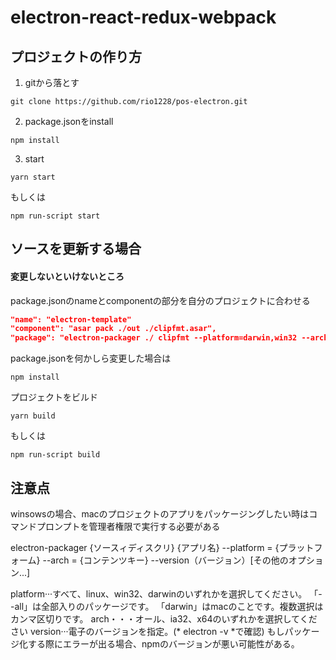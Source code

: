 # electron-react-redux-webpack

## プロジェクトの作り方
1. gitから落とす
```
git clone https://github.com/rio1228/pos-electron.git
```
2. package.jsonをinstall
```
npm install
```
3. start
```
yarn start
```
もしくは
```
npm run-script start
```
## ソースを更新する場合
#### 変更しないといけないところ
package.jsonのnameとcomponentの部分を自分のプロジェクトに合わせる
```package.json
"name": "electron-template"
"component": "asar pack ./out ./clipfmt.asar",
"package": "electron-packager ./ clipfmt --platform=darwin,win32 --arch=x64"
```
package.jsonを何かしら変更した場合は
```
npm install
```
プロジェクトをビルド
```
yarn build
```
もしくは
```
npm run-script build
```

## 注意点
winsowsの場合、macのプロジェクトのアプリをパッケージングしたい時はコマンドプロンプトを管理者権限で実行する必要がある

electron-packager {ソースィディスクリ} {アプリ名} --platform = {プラットフォーム} --arch = {コンテンツキー} --version（バージョン）[その他のオプション...]

platform···すべて、linux、win32、darwinのいずれかを選択してください。
            「--all」は全部入りのパッケージです。
            「darwin」はmacのことです。複数選択はカンマ区切りです。
arch・・・オール、ia32、x64のいずれかを選択してください
version···電子のバージョンを指定。(* electron -v *で確認)
もしパッケージ化する際にエラーが出る場合、npmのバージョンが悪い可能性がある。